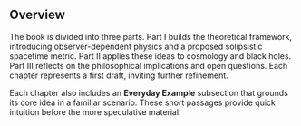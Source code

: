 ## Overview
The book is divided into three parts. Part I builds the theoretical framework, introducing observer-dependent physics and a proposed solipsistic spacetime metric. Part II applies these ideas to cosmology and black holes. Part III reflects on the philosophical implications and open questions. Each chapter represents a first draft, inviting further refinement.

Each chapter also includes an **Everyday Example** subsection that grounds its core idea in a familiar scenario. These short passages provide quick intuition before the more speculative material.

